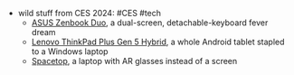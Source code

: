 - wild stuff from CES 2024: #CES #tech
	- [ASUS Zenbook Duo](https://www.theverge.com/2024/1/9/24031220/asus-zenbook-duo-dual-oled-screen-laptop-vivobook-pro-tuf-gaming), a dual-screen, detachable-keyboard fever dream
	- [Lenovo ThinkPad Plus Gen 5 Hybrid](https://www.theverge.com/2024/1/8/24030533/lenovo-ces-laptops-legion-thinkpad-thinkbook), a whole Android tablet stapled to a Windows laptop
	- [Spacetop](https://www.engadget.com/the-spacetop-is-a-laptop-that-really-wants-to-swap-your-screen-for-ar-glasses-ces-2024-233638523.html), a laptop with AR glasses instead of a screen